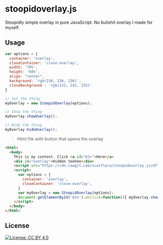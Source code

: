 # stoopidoverlay.js

Stoopidly simple overlay in pure JavaScript. No bullshit overlay I made for myself.

## Usage

```js
var options = {
  container: 'overlay',
  closeContainer: 'close-overlay',
  width: '70%',
  height: '60%',
  align: "center",
  background: 'rgb(236, 236, 236)',
  closeBackground : 'rgb(222, 242, 255)'
}

// Set the thing
myOverlay = new StoopidOverlay(options);

// Show the thing
myOverlay.showOverlay();

// Hide the thing
myOverlay.hideOverlay();
```

> Html file with button that opens the overlay

```html
<html>
  <body>
    This is my content. Click <a id="btn">Here</a>
    <div id="overlay">Hidden teehee</div>
    <script src="https://cdn.rawgit.com/scastlara/stoopidoverlay.js/dffcd890/src/stoopidoverlay.js"></script>
    <script>
      var options = {
        container: 'overlay',
        closeContainer: 'close-overlay',
      }
      var myOverlay = new StoopidOverlay(options);
      document.getElementById('btn').onclick=function(){ myOverlay.showOverlay() }
    </script>
  </body>
</html>

```


## License
[![License: CC BY 4.0](https://img.shields.io/badge/License-CC%20BY%204.0-lightgrey.svg)](https://creativecommons.org/licenses/by/4.0/)
